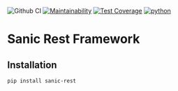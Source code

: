 ![Github CI](https://github.com/flamingo-run/sanic-rest/workflows/Github%20CI/badge.svg)
[![Maintainability](https://api.codeclimate.com/v1/badges/0d6eb6158bc33aa2af1c/maintainability)](https://codeclimate.com/github/flamingo-run/sanic-rest/maintainability)
[![Test Coverage](https://api.codeclimate.com/v1/badges/0d6eb6158bc33aa2af1c/test_coverage)](https://codeclimate.com/github/flamingo-run/sanic-rest/test_coverage)
[![python](https://img.shields.io/badge/python-3.10-blue.svg)]()

# Sanic Rest Framework

## Installation

`pip install sanic-rest`
